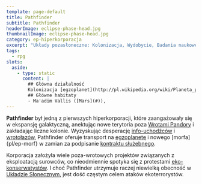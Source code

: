 ```yaml
---
template: page-default
title: Pathfinder
subtitle: Pathfinder
headerImage: eclipse-phase-head.jpg
thumbnailImage: eclipse-phase-head.jpg
category: ep-hiperkorporacja
excerpt: "Układy pozasłoneczne: Kolonizacja, Wydobycie, Badania naukowe"
tags:
  - rpg
slots:
  aside:
    - type: static
      content: |
        ## Główna działalność
        Kolonizacja [egzoplanet](http://pl.wikipedia.org/wiki/Planeta_pozas%C5%82oneczna), Wydobycie, Badania naukowe, Eksploracja
        ## Główne habitaty
        - Ma'adim Vallis ([Mars](#)), 
---
```

**Pathfinder** był jedną z pierwszych hiperkorporacji, które zaangażowały się w ekspansję galaktyczną, anektując nowe terytoria poza [Wrotami Pandory](#) i zakładając liczne kolonie. Wyzyskując desperację [info-uchodźców](#) i [wrotołazów](Wroto%C5%82azi), Pathfinder oferuje transport na [egzoplanetę](#) i nowego [morfa]{pl/ep-morf} w zamian za podpisanie [kontraktu służebnego](#).

Korporacja założyła wiele poza-wrotowych projektów związanych z eksploatacją surowców, co nieodmiennie spotyka się z protestami [eko-konserwatystów](Eko-konserwaty%C5%9Bci "Radykalni ekolodzy wzywający do bezwzględnego zachowania istniejących środowisk"). I choć Pathfinder utrzymuje raczej niewielką obecność w [Układzie Słonecznym]((#)), jest dość częstym celem ataków ekoterrorystów.

